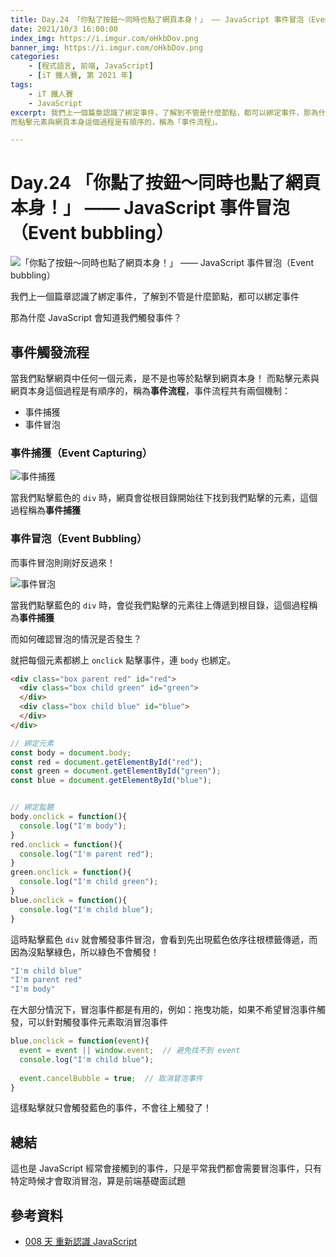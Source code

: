 ```yaml
---
title: Day.24 「你點了按鈕～同時也點了網頁本身！」 —— JavaScript 事件冒泡（Event bubbling）
date: 2021/10/3 16:00:00
index_img: https://i.imgur.com/oHkbDov.png
banner_img: https://i.imgur.com/oHkbDov.png
categories:
    - [程式語言, 前端, JavaScript]
    - [iT 鐵人賽, 第 2021 年]
tags: 
    - iT 鐵人賽
    - JavaScript
excerpt: 我們上一個篇章認識了綁定事件，了解到不管是什麼節點，都可以綁定事件，那為什麼 JavaScript 會知道我們觸發事件？當我們點擊網頁中任何一個元素，是不是也等於點擊到網頁本身！
而點擊元素與網頁本身這個過程是有順序的，稱為「事件流程」。

---
```


# Day.24 「你點了按鈕～同時也點了網頁本身！」 —— JavaScript 事件冒泡（Event bubbling）

![「你點了按鈕～同時也點了網頁本身！」 —— JavaScript 事件冒泡（Event bubbling）](https://i.imgur.com/oHkbDov.png)

我們上一個篇章認識了綁定事件，了解到不管是什麼節點，都可以綁定事件

那為什麼 JavaScript 會知道我們觸發事件？

## 事件觸發流程

當我們點擊網頁中任何一個元素，是不是也等於點擊到網頁本身！
而點擊元素與網頁本身這個過程是有順序的，稱為**事件流程**，事件流程共有兩個機制：

- 事件捕獲
- 事件冒泡

### 事件捕獲（Event Capturing）

![事件捕獲](https://i.imgur.com/VOku3FJ.png)

當我們點擊藍色的 `div` 時，網頁會從根目錄開始往下找到我們點擊的元素，這個過程稱為**事件捕獲**

### 事件冒泡（Event Bubbling）

而事件冒泡則剛好反過來！

![事件冒泡](https://i.imgur.com/6cvkX39.png)

當我們點擊藍色的 `div` 時，會從我們點擊的元素往上傳遞到根目錄，這個過程稱為**事件捕獲**

而如何確認冒泡的情況是否發生？

就把每個元素都綁上 `onclick` 點擊事件，連 `body` 也綁定。

```html
<div class="box parent red" id="red">
  <div class="box child green" id="green">
  </div>
  <div class="box child blue" id="blue">
  </div>
</div>
```

```javascript
// 綁定元素
const body = document.body;
const red = document.getElementById("red");
const green = document.getElementById("green");
const blue = document.getElementById("blue");


// 綁定監聽
body.onclick = function(){
  console.log("I'm body");
}
red.onclick = function(){
  console.log("I'm parent red");
}
green.onclick = function(){
  console.log("I'm child green");
}
blue.onclick = function(){
  console.log("I'm child blue");
}

```

這時點擊藍色 `div` 就會觸發事件冒泡，會看到先出現藍色依序往根標籤傳遞，而因為沒點擊綠色，所以綠色不會觸發！

```javascript
"I'm child blue"
"I'm parent red"
"I'm body"
```

在大部分情況下，冒泡事件都是有用的，例如：拖曳功能，如果不希望冒泡事件觸發，可以針對觸發事件元素取消冒泡事件

```javascript
blue.onclick = function(event){
  event = event || window.event;  // 避免找不到 event
  console.log("I'm child blue");
  
  event.cancelBubble = true;  // 取消冒泡事件
}
```

這樣點擊就只會觸發藍色的事件，不會往上觸發了！

## 總結

這也是 JavaScript 經常會接觸到的事件，只是平常我們都會需要冒泡事件，只有特定時候才會取消冒泡，算是前端基礎面試題

## 參考資料

- [008 天 重新認識 JavaScript](https://www.tenlong.com.tw/products/9789864344130)
